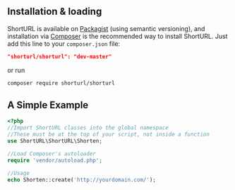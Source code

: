 ## Installation & loading
ShortURL is available on [Packagist](https://packagist.org/packages/shorturl/shorturl) (using semantic versioning), and installation via [Composer](https://getcomposer.org) is the recommended way to install ShortURL. Just add this line to your `composer.json` file:

```json
"shorturl/shorturl": "dev-master"
```

or run

```sh
composer require shorturl/shorturl
```

## A Simple Example

```php
<?php
//Import ShortURL classes into the global namespace
//These must be at the top of your script, not inside a function
use ShortURL\ShortURL\Shorten;

//Load Composer's autoloader
require 'vendor/autoload.php';

//Usage
echo Shorten::create('http://yourdomain.com/');

```